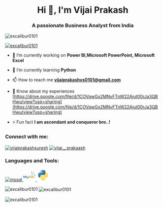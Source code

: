 <h1 align="center">Hi 👋, I'm Vijai Prakash</h1>
<h3 align="center">A passionate Business Analyst from India</h3>

<p align="left"> <img src="https://komarev.com/ghpvc/?username=excalibur0101&label=Profile%20views&color=0e75b6&style=flat" alt="excalibur0101" /> </p>

<p align="left"> <a href="https://github.com/ryo-ma/github-profile-trophy"><img src="https://github-profile-trophy.vercel.app/?username=excalibur0101" alt="excalibur0101" /></a> </p>

- 🔭 I’m currently working on **Power BI,Microsoft PowerPoint, Microsoft Excel**

- 🌱 I’m currently learning **Python**

- 📫 How to reach me **vijaiprakashvs0101@gmail.com**

- 📄 Know about my experiences [https://drive.google.com/file/d/1COVqwGx2MNvFTnW22Ajut00rJa3QBHwu/view?usp=sharing](https://drive.google.com/file/d/1COVqwGx2MNvFTnW22Ajut00rJa3QBHwu/view?usp=sharing)

- ⚡ Fun fact **I am ascendant and conqueror bro..!**

<h3 align="left">Connect with me:</h3>
<p align="left">
<a href="https://linkedin.com/in/vijaiprakashsuresh" target="blank"><img align="center" src="https://raw.githubusercontent.com/rahuldkjain/github-profile-readme-generator/master/src/images/icons/Social/linked-in-alt.svg" alt="vijaiprakashsuresh" height="30" width="40" /></a>
<a href="https://instagram.com/vijai._.prakaash" target="blank"><img align="center" src="https://raw.githubusercontent.com/rahuldkjain/github-profile-readme-generator/master/src/images/icons/Social/instagram.svg" alt="vijai._.prakaash" height="30" width="40" /></a>
</p>

<h3 align="left">Languages and Tools:</h3>
<p align="left"> <a href="https://www.microsoft.com/en-us/sql-server" target="_blank" rel="noreferrer"> <img src="https://www.svgrepo.com/show/303229/microsoft-sql-server-logo.svg" alt="mssql" width="40" height="40"/> </a> <a href="https://www.mysql.com/" target="_blank" rel="noreferrer"> <img src="https://raw.githubusercontent.com/devicons/devicon/master/icons/mysql/mysql-original-wordmark.svg" alt="mysql" width="40" height="40"/> </a> <a href="https://www.python.org" target="_blank" rel="noreferrer"> <img src="https://raw.githubusercontent.com/devicons/devicon/master/icons/python/python-original.svg" alt="python" width="40" height="40"/> </a> </p>

<p><img align="left" src="https://github-readme-stats.vercel.app/api/top-langs?username=excalibur0101&show_icons=true&locale=en&layout=compact" alt="excalibur0101" /></p>

<p>&nbsp;<img align="center" src="https://github-readme-stats.vercel.app/api?username=excalibur0101&show_icons=true&locale=en" alt="excalibur0101" /></p>

<p><img align="center" src="https://github-readme-streak-stats.herokuapp.com/?user=excalibur0101&" alt="excalibur0101" /></p>
